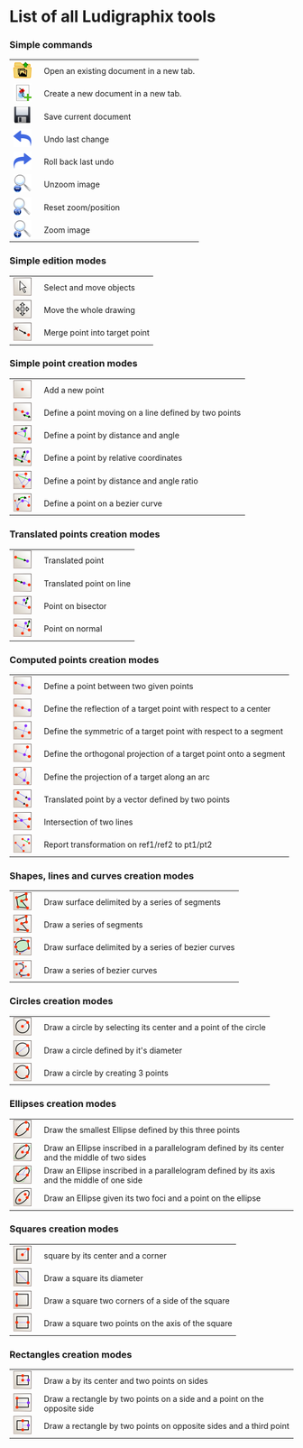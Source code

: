 # List of all Ludigraphix tools

### Simple commands

<table class="tools" class="tools">
    <tbody>
        <tr>
            <td width="40">
                <img width="32" height="32" src="./icons/fileopen@2x.png">
            </td>
            <td>Open an existing document in a new tab.</td>
        </tr>
        <tr>
            <td width="40">
                <img width="32" height="32" src="./icons/FileCreateDrawing@2x.png">
            </td>
            <td>Create a new document in a new tab.</td>
        </tr>
        <tr>
            <td width="40">
                <img width="32" height="32" src="./icons/Floppy@2x.png">
            </td>
            <td>Save current document</td>
        </tr>
        <tr>
            <td width="40">
                <img width="32" height="32" src="./icons/undo@2x.png">
            </td>
            <td>Undo last change</td>
        </tr>
        <tr>
            <td width="40">
                <img width="32" height="32" src="./icons/redo@2x.png">
            </td>
            <td>Roll back last undo</td>
        </tr>
        <tr>
            <td width="40">
                <img width="32" height="32" src="./icons/viewmag-@2x.png">
            </td>
            <td>Unzoom image</td>
        </tr>
        <tr>
            <td width="40">
                <img width="32" height="32" src="./icons/viewmag1@2x.png">
            </td>
            <td>Reset zoom/position</td>
        </tr>
        <tr>
            <td width="40">
                <img width="32" height="32" src="./icons/viewmag+@2x.png">
            </td>
            <td>Zoom image</td>
        </tr>
    </tbody>
</table>

### Simple edition modes

<table class="tools">
    <tbody>
        <tr>
            <td width="40">
                <img width="32" height="32" src="./icons/SelectAndMove@2x.png">
            </td>
            <td>Select and move objects</td>
        </tr>
        <tr>
            <td width="40">
                <img width="32" height="32" src="./icons/MoveAll@2x.png">
            </td>
            <td>Move the whole drawing</td>
        </tr>
        <tr>
            <td width="40">
                <img width="32" height="32" src="./icons/MergeIntoPoint@2x.png">
            </td>
            <td>Merge point into target point</td>
        </tr>
    </tbody>
</table>

### Simple point creation modes

<table class="tools">
    <tbody>
        <tr>
            <td width="40">
                <img width="32" height="32" src="./icons/AddPoint@2x.png">
            </td>
            <td>Add a new point</td>
        </tr>
        <tr>
            <td width="40">
                <img width="32" height="32" src="./icons/PointOnLine@2x.png">
            </td>
            <td>Define a point moving on a line defined by two points</td>
        </tr>
        <tr>
            <td width="40">
                <img width="32" height="32" src="./icons/PointOnPlane@2x.png">
            </td>
            <td>Define a point by distance and angle</td>
        </tr>
        <tr>
            <td width="40">
                <img width="32" height="32" src="./icons/PointOnCartesianPlane@2x.png">
            </td>
            <td>Define a point by relative coordinates</td>
        </tr>
        <tr>
            <td width="40">
                <img width="32" height="32" src="./icons/PointOnAngle@2x.png">
            </td>
            <td>Define a point by distance and angle ratio</td>
        </tr>
        <tr>
            <td width="40">
                <img width="32" height="32" src="./icons/PointOnBezierCurve@2x.png">
            </td>
            <td>Define a point on a bezier curve</td>
        </tr>
    </tbody>
</table>

### Translated points creation modes

<table class="tools">
    <tbody>
        <tr>
            <td width="40">
                <img width="32" height="32" src="./icons/TranslatedPoint@2x.png">
            </td>
            <td>Translated point</td>
        </tr>
        <tr>
            <td width="40">
                <img width="32" height="32" src="./icons/PointTranslatedOnLine@2x.png">
            </td>
            <td>Translated point on line</td>
        </tr>
        <tr>
            <td width="40">
                <img width="32" height="32" src="./icons/PointOnBisector@2x.png">
            </td>
            <td>Point on bisector</td>
        </tr>
        <tr>
            <td width="40">
                <img width="32" height="32" src="./icons/PointOnNormal@2x.png">
            </td>
            <td>Point on normal</td>
        </tr>
    </tbody>
</table>

### Computed points creation modes

<table class="tools">
    <tbody>
        <tr>
            <td width="40">
                <img width="32" height="32" src="./icons/MiddlePoint@2x.png">
            </td>
            <td>Define a point between two given points</td>
        </tr>
        <tr>
            <td width="40">
                <img width="32" height="32" src="./icons/ReflectionPoint@2x.png">
            </td>
            <td>Define the reflection of a target point with respect to a center</td>
        </tr>
        <tr>
            <td width="40">
                <img width="32" height="32" src="./icons/SymmetricPoint@2x.png">
            </td>
            <td>Define the symmetric of a target point with respect to a segment</td>
        </tr>
        <tr>
            <td width="40">
                <img width="32" height="32" src="./icons/ProjectedPoint@2x.png">
            </td>
            <td>Define the orthogonal projection of a target point onto a segment</td>
        </tr>
        <tr>
            <td width="40">
                <img width="32" height="32" src="./icons/ArcProjectedPoint@2x.png">
            </td>
            <td>Define the projection of a target along an arc</td>
        </tr>
        <tr>
            <td width="40">
                <img width="32" height="32" src="./icons/TranslatedByVectorPoint@2x.png">
            </td>
            <td>Translated point by a vector defined by two points</td>
        </tr>
        <tr>
            <td width="40">
                <img width="32" height="32" src="./icons/IntersectionPoint@2x.png">
            </td>
            <td>Intersection of two lines</td>
        </tr>
        <tr>
            <td width="40">
                <img width="32" height="32" src="./icons/ReportTransformation@2x.png">
            </td>
            <td>Report transformation on ref1/ref2 to pt1/pt2</td>
        </tr>
    </tbody>
</table>

### Shapes, lines and curves creation modes

<table class="tools">
    <tbody>
        <tr>
            <td width="40">
                <img width="32" height="32" src="./icons/Polygon@2x.png">
            </td>
            <td>Draw surface delimited by a series of segments</td>
        </tr>
        <tr>
            <td width="40">
                <img width="32" height="32" src="./icons/Polyline@2x.png">
            </td>
            <td>Draw a series of segments</td>
        </tr>
        <tr>
            <td width="40">
                <img width="32" height="32" src="./icons/DrawBezierSurface@2x.png">
            </td>
            <td>Draw surface delimited by a series of bezier curves</td>
        </tr>
        <tr>
            <td width="40">
                <img width="32" height="32" src="./icons/DrawBezier@2x.png">
            </td>
            <td>Draw a series of bezier curves</td>
        </tr>
    </tbody>
</table>

### Circles creation modes

<table class="tools">
    <tbody>
        <tr>
            <td width="40">
                <img width="32" height="32" src="./icons/CircleByCenterPoint@2x.png">
            </td>
            <td>Draw a circle by selecting its center and a point of the circle</td>
        </tr>
        <tr>
            <td width="40">
                <img width="32" height="32" src="./icons/CircleByDiameter@2x.png">
            </td>
            <td>Draw a circle defined by it's diameter</td>
        </tr>
        <tr>
            <td width="40">
                <img width="32" height="32" src="./icons/CircleBy3Points@2x.png">
            </td>
            <td>Draw a circle by creating 3 points</td>
        </tr>
    </tbody>
</table>

### Ellipses creation modes

<table class="tools">
    <tbody>
        <tr>
            <td width="40">
                <img width="32" height="32" src="./icons/EllipseBy3Points@2x.png">
            </td>
            <td>Draw the smallest Ellipse defined by this three points</td>
        </tr>
        <tr>
            <td width="40">
                <img width="32" height="32" src="./icons/EllipseByCenterTwoPoints@2x.png">
            </td>
            <td>Draw an Ellipse inscribed in a parallelogram defined by its center and the middle of two sides</td>
        </tr>
        <tr>
            <td width="40">
                <img width="32" height="32" src="./icons/EllipseByDiameterPoint@2x.png">
            </td>
            <td>Draw an Ellipse inscribed in a parallelogram defined by its axis and the middle of one side</td>
        </tr>
        <tr>
            <td width="40">
                <img width="32" height="32" src="./icons/EllipseByFociPoint@2x.png">
            </td>
            <td>Draw an Ellipse given its two foci and a point on the ellipse</td>
        </tr>
    </tbody>
</table>

### Squares creation modes

<table class="tools">
    <tbody>
        <tr>
            <td width="40">
                <img width="32" height="32" src="./icons/SquareByCenterCorner@2x.png">
            </td>
            <td>square by its center and a corner</td>
        </tr>
        <tr>
            <td width="40">
                <img width="32" height="32" src="./icons/SquareByDiameter@2x.png">
            </td>
            <td>Draw a square its diameter</td>
        </tr>
        <tr>
            <td width="40">
                <img width="32" height="32" src="./icons/SquareBySide@2x.png">
            </td>
            <td>Draw a square two corners of a side of the square</td>
        </tr>
        <tr>
            <td width="40">
                <img width="32" height="32" src="./icons/SquareByAxis@2x.png">
            </td>
            <td>Draw a square two points on the axis of the square</td>
        </tr>
    </tbody>
</table>

### Rectangles creation modes

<table class="tools">
    <tbody>
        <tr>
            <td width="40">
                <img width="32" height="32" src="./icons/RectangleByCenterPoints@2x.png">
            </td>
            <td>Draw a by its center and two points on sides</td>
        </tr>
        <tr>
            <td width="40">
                <img width="32" height="32" src="./icons/RectangleBySide@2x.png">
            </td>
            <td>Draw a rectangle by two points on a side and a point on the opposite side</td>
        </tr>
        <tr>
            <td width="40">
                <img width="32" height="32" src="./icons/RectangleByAxis@2x.png">
            </td>
            <td>Draw a rectangle by two points on opposite sides and a third point</td>
        </tr>
    </tbody>
</table>
